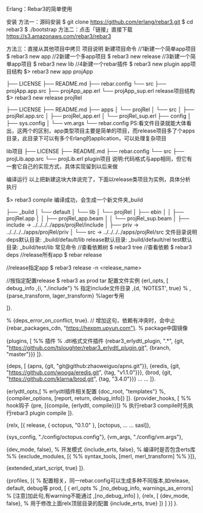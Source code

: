 Erlang：Rebar3的简单使用

安装
方法一：源码安装
$ git clone https://github.com/erlang/rebar3.git
$ cd rebar3
$ ./bootstrap
方法二：点击「链接」直接下载
https://s3.amazonaws.com/rebar3/rebar3

方法三：直接从其他项目中拷贝
项目说明
新建项目命令
//1新建一个简单app项目
$ rebar3 new app <projName>
//2新建一个多app项目
$ rebar3 new release <projName>
//3新建一个简单app项目
$ rebar3 new lib <projName>
//4新建一个rebar插件
$ rebar3 new plugin <projName>
app项目结构
$> rebar3 new app projApp

├── LICENSE
├── README.md
├── rebar.config
└── src
    ├── projApp.app.src
    ├── projApp_app.erl
    └── projApp_sup.erl
release项目结构
$> rebar3 new release projRel

├── LICENSE
├── README.md
├── apps
│   └── projRel
│       └── src
│             ├── projRel.app.src
│             ├── projRel_app.erl
│             └── projRel_sup.erl
├── config
│   ├── sys.config
│   └── vm.args
└── rebar.config
PS:看文件目录就能大体看出，这两个的区别，app类型项目主要是简单的项目，而release项目多了个apps目录，此目录下可以有多个Erlang的application，可以处理复杂项目

lib项目
├── LICENSE
├── README.md
├── rebar.config
└── src
    ├── projLib.app.src
    └── projLib.erl
plugin项目
说明:代码格式与app相同，但它有一套它自己的实现方式，具体实现留到以后来做

编译运行
以上把新建这块大体说完了，下面以release类项目为实例，具体分析
执行

$> rebar3 compile
编译成功，会生成一个新文件夹_build

├── _build
│   └── default
│       └── lib
│           └── projRel
│               ├── ebin
│               │   ├── projRel.app
│               │   ├── projRel_app.beam
│               │   └── projRel_sup.beam
│               ├── include -> ../../../../apps/projRel/include
│               ├── priv -> ../../../../apps/projRel/priv
│               └── src -> ../../../../apps/projRel/src
文件目录说明
deps默认目录:
_build/default/lib
release默认目录:
_build/default/rel
test默认目录:
_build/test/lib
常见命令
//查看依赖树
$ rebar3 tree
//查看依赖 $ rebar3 deps
//release所有app
$ rebar release

//release指定app
$ rebar3 release -n <release_name>

//按指定配置release
$ rebar3 as prod tar 
配置文件实例
{erl_opts, [
  debug_info
  ,{i, "./include"}  % 指定include文件目录
  ,{d, 'NOTEST', true}   %
  ,{parse_transform, lager_transform}  %lager专用
 
]}.
 
% {deps_error_on_conflict, true}. // 增加这句，依赖有冲突时，会中止
{rebar_packages_cdn, "https://hexpm.upyun.com"}.  % package中国镜像
 
 
{plugins, [  %% 插件
  % .dtl格式文件插件
  {rebar3_erlydtl_plugin, ".*",
    {git, "https://github.com/tsloughter/rebar3_erlydtl_plugin.git", {branch, "master"}}}
]}.
 
 
{deps, [
  {apns,    {git, "git@github:zhaoweiguo/apns.git"}},
  {eredis, {git, "https://github.com/wooga/eredis.git", {tag, "v1.1.0"}}},
  {brod, {git, "https://github.com/klarna/brod.git", {tag, "3.4.0"}}}
  ... ...
]}.
 
{erlydtl_opts,[ % erlydtl插件相关配置
  {doc_root, "templates"}
  %,{compiler_options, [report, return, debug_info]}
]}.
{provider_hooks, [  %% hook钩子
  {pre, [{compile, {erlydtl, compile}}]}  % 执行rebar3 compile时先执行rebar3 plugin compile
]}.
 
 
 
{relx, [{
  release, {
    octopus, "0.1.0"
  },
  [octopus,
    ... ...
    sasl]},
 
  {sys_config, "./config/octopus.config"},
  {vm_args, "./config/vm.args"},
 
  {dev_mode, false}, % 开发模式
  {include_erts, false},  % 编译时是否包含erts库
%%  {exclude_modules, [{
%%    syntax_tools, [merl, merl_transform]
%%  }]},
 
  {extended_start_script, true}
]}.
 
{profiles, [{ % 配置相关，同一rebar.config可以生成多种不同版本,如release, default, debug等
  prod, [
    {
      erl_opts
%      ,[no_debug_info, warnings_as_errors]   % [注意]加此句,有warning不能通过
      ,[no_debug_info]
    },
    {relx, [
      {dev_mode, false},    % 用于修改上面relx顶层目录的配置
      {include_erts, true}
    ]}
  ]
}]
}.